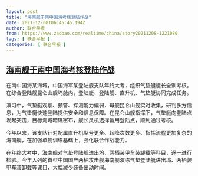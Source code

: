 ```yaml
---
layout: post
title: "海南舰于南中国海考核登陆作战"
date: 2021-12-08T06:45:45.194Z
author: 联合早报
from: https://www.zaobao.com/realtime/china/story20211208-1221080
tags: [ 联合早报 ]
categories: [ 联合早报 ]
---
```

<!--1638964080000-->
[海南舰于南中国海考核登陆作战](https://www.zaobao.com/realtime/china/story20211208-1221080)
------

<div>
<p>在南中国海某海域，中国海军某登陆舰支队年终大考，组织气垫艇艇长全训考核。在综合登陆舰昆仑山舰坞舱内，登陆艇、登陆舰、直升机、气垫艇协同完成任务。</p><p>演习中，气垫艇观察、预警、探测能力偏弱，母舰昆仑山舰实时收集，研判多方信息，为气垫艇快速登陆提供安全和信息保障。在昆仑山舰指挥下，气垫艇向登陆点发起突击，目标海域暗礁密布，舰长灵机选择备用登陆点，顺利通过考核。</p><p>今年以来，该支队针对配属直升机型号更全、起降次数更多、指挥流程更加复杂的海南舰，在加强单舰训练基础上，强化联合作战能力。</p><section id="imu"><div id="dfp-ad-imu1">        </div></section><p>在年终大考中，海南舰对气垫登陆舰进出坞、两栖装甲车装卸载等科目，逐一进行检验。今年入列的首型中国国产两栖攻击舰海南舰演练气垫登陆艇进出坞、两栖装甲车装卸载等课目，大幅减少装备出动时间。<br>&nbsp;</p>      <div class="cx_paywall_placeholder" id="sph_cdp_40"></div>
</div>
